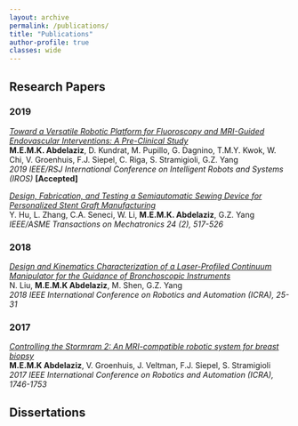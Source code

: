```yaml
---
layout: archive
permalink: /publications/
title: "Publications"
author-profile: true
classes: wide
---
```


## Research Papers
### 2019
[*Toward a Versatile Robotic Platform for Fluoroscopy and MRI-Guided
Endovascular Interventions: A Pre-Clinical Study*](/images/IROS19-website-accepted.pdf) <br />
**M.E.M.K. Abdelaziz**, D. Kundrat, M. Pupillo, G. Dagnino, T.M.Y. Kwok, W. Chi, V. Groenhuis, F.J. Siepel, C. Riga, S. Stramigioli, G.Z. Yang <br />
*2019 IEEE/RSJ International Conference on Intelligent Robots and Systems (IROS)* **[Accepted]**

[*Design, Fabrication, and Testing a Semiautomatic Sewing Device for Personalized Stent Graft Manufacturing*](https://ieeexplore.ieee.org/abstract/document/8625557) <br />
Y. Hu, L. Zhang, C.A. Seneci, W. Li, **M.E.M.K. Abdelaziz**, G.Z. Yang <br />
*IEEE/ASME Transactions on Mechatronics 24 (2), 517-526*

### 2018
[*Design and Kinematics Characterization of a Laser-Profiled Continuum Manipulator for the Guidance of Bronchoscopic Instruments*](https://ieeexplore.ieee.org/abstract/document/8460849) <br />
N. Liu, **M.E.M.K Abdelaziz**, M. Shen, G.Z. Yang <br />
*2018 IEEE International Conference on Robotics and Automation (ICRA), 25-31*

### 2017
[*Controlling the Stormram 2: An MRI-compatible robotic system for breast biopsy*](https://ieeexplore.ieee.org/document/7989206) <br />
**M.E.M.K Abdelaziz**, V. Groenhuis, J. Veltman, F.J. Siepel, S. Stramigioli <br />
*2017 IEEE International Conference on Robotics and Automation (ICRA), 1746-1753*



## Dissertations
